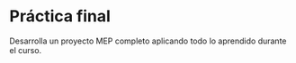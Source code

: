 # Práctica final

Desarrolla un proyecto MEP completo aplicando todo lo aprendido durante el curso.
